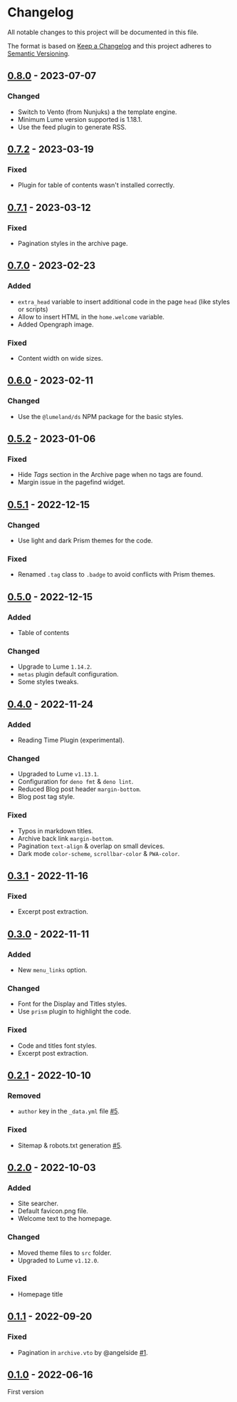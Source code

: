 <!-- deno-fmt-ignore-file -->

# Changelog
All notable changes to this project will be documented in this file.

The format is based on [Keep a Changelog](http://keepachangelog.com/) and this
project adheres to [Semantic Versioning](http://semver.org/).

## [0.8.0] - 2023-07-07
### Changed
- Switch to Vento (from Nunjuks) a the template engine.
- Minimum Lume version supported is 1.18.1.
- Use the feed plugin to generate RSS.

## [0.7.2] - 2023-03-19
### Fixed
- Plugin for table of contents wasn't installed correctly.

## [0.7.1] - 2023-03-12
### Fixed
- Pagination styles in the archive page.

## [0.7.0] - 2023-02-23
### Added
- `extra_head` variable to insert additional code in the page `head` (like styles or scripts)
- Allow to insert HTML in the `home.welcome` variable.
- Added Opengraph image.

### Fixed
- Content width on wide sizes.

## [0.6.0] - 2023-02-11
### Changed
- Use the `@lumeland/ds` NPM package for the basic styles.

## [0.5.2] - 2023-01-06
### Fixed
- Hide *Tags* section in the Archive page when no tags are found.
- Margin issue in the pagefind widget.

## [0.5.1] - 2022-12-15
### Changed
- Use light and dark Prism themes for the code.

### Fixed
- Renamed `.tag` class to `.badge` to avoid conflicts with Prism themes.

## [0.5.0] - 2022-12-15
### Added
- Table of contents

### Changed
- Upgrade to Lume `1.14.2`.
- `metas` plugin default configuration.
- Some styles tweaks.

## [0.4.0] - 2022-11-24
### Added
- Reading Time Plugin (experimental).

### Changed
- Upgraded to Lume `v1.13.1`.
- Configuration for `deno fmt` & `deno lint`.
- Reduced Blog post header `margin-bottom`.
- Blog post tag style.

### Fixed
- Typos in markdown titles.
- Archive back link `margin-bottom`.
- Pagination `text-align` & overlap on small devices.
- Dark mode `color-scheme`, `scrollbar-color` & `PWA-color`.

## [0.3.1] - 2022-11-16
### Fixed
- Excerpt post extraction.

## [0.3.0] - 2022-11-11
### Added
- New `menu_links` option.

### Changed
- Font for the Display and Titles styles.
- Use `prism` plugin to highlight the code.

### Fixed
- Code and titles font styles.
- Excerpt post extraction.

## [0.2.1] - 2022-10-10
### Removed
- `author` key in the `_data.yml` file [#5].

### Fixed
- Sitemap & robots.txt generation [#5].

## [0.2.0] - 2022-10-03
### Added
- Site searcher.
- Default favicon.png file.
- Welcome text to the homepage.

### Changed
- Moved theme files to `src` folder.
- Upgraded to Lume `v1.12.0`.

### Fixed
- Homepage title

## [0.1.1] - 2022-09-20
### Fixed
- Pagination in `archive.vto` by @angelside [#1].

## [0.1.0] - 2022-06-16
First version

[#1]: https://github.com/lumeland/theme-simple-blog/issues/1
[#5]: https://github.com/lumeland/theme-simple-blog/issues/5

[0.8.0]: https://github.com/lumeland/theme-simple-blog/compare/v0.7.2...v0.8.0
[0.7.2]: https://github.com/lumeland/theme-simple-blog/compare/v0.7.1...v0.7.2
[0.7.1]: https://github.com/lumeland/theme-simple-blog/compare/v0.7.0...v0.7.1
[0.7.0]: https://github.com/lumeland/theme-simple-blog/compare/v0.6.0...v0.7.0
[0.6.0]: https://github.com/lumeland/theme-simple-blog/compare/v0.5.2...v0.6.0
[0.5.2]: https://github.com/lumeland/theme-simple-blog/compare/v0.5.1...v0.5.2
[0.5.1]: https://github.com/lumeland/theme-simple-blog/compare/v0.5.0...v0.5.1
[0.5.0]: https://github.com/lumeland/theme-simple-blog/compare/v0.4.0...v0.5.0
[0.4.0]: https://github.com/lumeland/theme-simple-blog/compare/v0.3.1...v0.4.0
[0.3.1]: https://github.com/lumeland/theme-simple-blog/compare/v0.3.0...v0.3.1
[0.3.0]: https://github.com/lumeland/theme-simple-blog/compare/v0.2.1...v0.3.0
[0.2.1]: https://github.com/lumeland/theme-simple-blog/compare/v0.2.0...v0.2.1
[0.2.0]: https://github.com/lumeland/theme-simple-blog/compare/v0.1.1...v0.2.0
[0.1.1]: https://github.com/lumeland/theme-simple-blog/compare/v0.1.0...v0.1.1
[0.1.0]: https://github.com/lumeland/theme-simple-blog/releases/tag/v0.1.0

